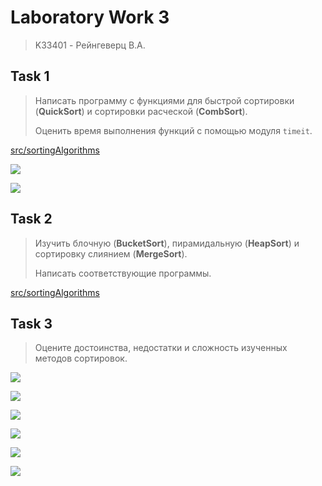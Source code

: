 # Laboratory Work 3
> K33401 - Рейнгеверц В.А.



## Task 1
> Написать программу с функциями для быстрой сортировки (**QuickSort**) и сортировки расческой (**CombSort**). 
> 
> Оценить время выполнения функций с помощью модуля `timeit`.

[src/sortingAlgorithms](src/sortingAlgorithms)

![](https://i.imgur.com/xUOZqgb.png)

![](https://i.imgur.com/36YX8qe.png)


## Task 2
> Изучить блочную (**BucketSort**), пирамидальную (**HeapSort**) и сортировку слиянием (**MergeSort**). 
> 
> Написать соответствующие программы.

[src/sortingAlgorithms](src/sortingAlgorithms)

## Task 3
> Оцените достоинства, недостатки и сложность изученных методов сортировок.


![](https://i.imgur.com/atp62sB.png)

![](https://i.imgur.com/AvK0LE8.png)

![](https://i.imgur.com/2ANUCWI.png)

![](https://i.imgur.com/CNdSK4D.png)

![](https://i.imgur.com/vVsAObe.png)

![](https://i.imgur.com/AEUdKVw.png)